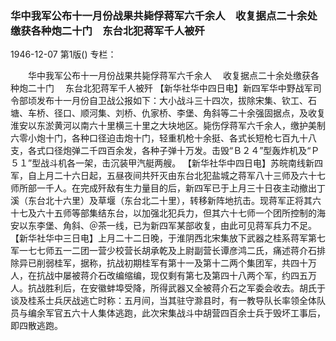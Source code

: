 ### 华中我军公布十一月份战果共毙俘蒋军六千余人　收复据点二十余处缴获各种炮二十门　东台北犯蒋军千人被歼

1946-12-07
第1版()
专栏：

　　华中我军公布十一月份战果共毙俘蒋军六千余人
  　收复据点二十余处缴获各种炮二十门
  　东台北犯蒋军千人被歼
    【新华社华中四日电】新四军华中野战军司令部顷发布十一月份自卫战公报如下：大小战斗三十四次，拔除宋集、钦工、石塘、车桥、径口、顺河集、刘桥、仇家桥、李堡、角斜等二十余强固据点，及收复淮安以东淤黄河以南六十里横三十里之大块地区。毙伤俘蒋军六千余人，缴护美制六零小炮十门，各种口径迫击炮十门，轻重机枪十余挺、各式长短枪七百九十八支，各式口径炮弹二千四百余发，各种子弹十万发。击毁“Ｂ２４”型轰炸机及“Ｐ５１”型战斗机各一架，击沉装甲汽艇两艘。
    【新华社华中四日电】苏皖南线新四军，自上月二十六日起，五昼夜间共歼灭由东台北犯盐城之蒋军八十三师及六十七师所部一千人。在完成歼敌有生力量目的后，新四军已于上月三十日夜主动撤出丁溪（东台北十六里）及草堰（东台北二十里），转移新阵地抗击。现蒋军正将其六十七及六十五师等部集结东台，以加强北犯兵力，但其六十七师一个团所控制的海安以东李堡、角斜、＠茶一线，已为新四军某部收复，由此可见蒋军兵力不足。
    【新华社华中三日电】上月二十二日晚，于淮阴西北宋集放下武器之桂系蒋军第七军一七七师五一二团一营少校营长胡承乾及上尉副营长谭彦鸿二氏，痛述蒋介石排除异已削弱桂军，据称，抗战初期桂军有第十一及第十二两个集团军，共四十万人，在抗战中屡被蒋介石改编缩编，现仅剩有第七及第四十八两个军，约四五万人。抗战胜利后，在安徽蚌埠受降，所得武器又全被蒋介石之军委会收去。胡氏于谈及桂系士兵厌战逃亡时称：五月间，当其驻守滁县时，有一教导队长率领全体队员与编余军官五六十人集体逃跑，此次宋集战斗中胡营四百余士兵于毁坏工事后，即四散逃跑。
